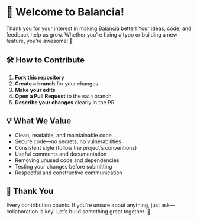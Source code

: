 
# 👋 Welcome to Balancia!

Thank you for your interest in making Balancia better! Your ideas, code, and feedback help us grow. Whether you’re fixing a typo or building a new feature, you’re awesome! 🚀

## 🛠️ How to Contribute

1. **Fork this repository**
2. **Create a branch** for your changes
3. **Make your edits**
4. **Open a Pull Request** to the `main` branch
5. **Describe your changes** clearly in the PR

## 💡 What We Value

- Clean, readable, and maintainable code
- Secure code—no secrets, no vulnerabilities
- Consistent style (follow the project’s conventions)
- Useful comments and documentation
- Removing unused code and dependencies
- Testing your changes before submitting
- Respectful and constructive communication

## 🙏 Thank You

Every contribution counts. If you’re unsure about anything, just ask—collaboration is key! Let’s build something great together. 💚
